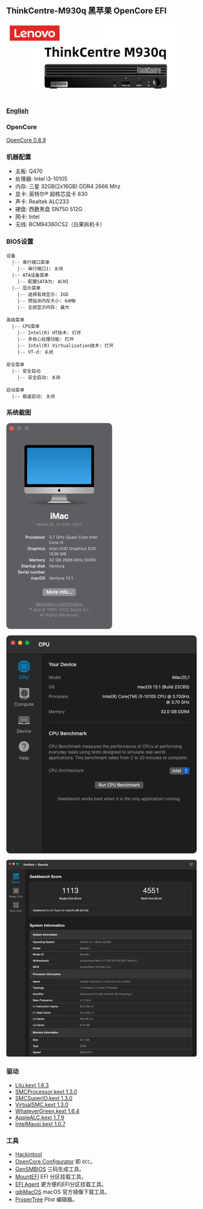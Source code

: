 ## ThinkCentre-M930q 黑苹果 OpenCore EFI

![image](ScreenShot/m930q.png)

### [English](https://github.com/hackintosh-efi/ThinkCentre-M930q)


### OpenCore

[OpenCore 0.8.9](https://github.com/acidanthera/OpenCorePkg)


### 机器配置

- 主板: Q470
- 处理器: Intel i3-10105
- 内存: 三星 32GB(2x16GB) DDR4 2666 Mhz
- 显卡: 英特尔® 超核芯显卡 630
- 声卡: Realtek ALC233
- 硬盘: 西数黑盘 SN750 512G
- 网卡: Intel
- 无线: BCM94360CS2（白果拆机卡）


### BIOS设置

```
设备
  |-- 串行端口菜单
    |-- 串行端口1: 关闭
  |-- ATA设备菜单
    |-- 配置SATA为: ACHI
  |-- 显示菜单
    |-- 选择有效显示: IGD
    |-- 预指派内存大小: 64MB
    |-- 全部显示内存: 最大

高级菜单
  |-- CPU菜单
    |-- Intel(R) HT技术: 打开
    |-- 多核心处理功能: 打开
    |-- Intel(R) Virtualization技术: 打开
    |-- VT-d: 关闭

安全菜单
  |-- 安全启动
    |-- 安全启动: 关闭

启动菜单
  |-- 极速启动: 关闭
```


### 系统截图

![macOS Ventura](Screenshot/about.png)

![Info](Screenshot/info.png)

![Geekbench 5](Screenshot/geekbench5.png)


### 驱动

- [Lilu.kext 1.6.3](https://github.com/acidanthera/Lilu)
- [SMCProcessor.kext 1.3.0](https://github.com/acidanthera/VirtualSMC)
- [SMCSuperIO.kext 1.3.0](https://github.com/acidanthera/VirtualSMC)
- [VirtualSMC.kext 1.3.0](https://github.com/acidanthera/VirtualSMC)
- [WhateverGreen.kext 1.6.4](https://github.com/acidanthera/WhateverGreen)
- [AppleALC.kext 1.7.9](https://github.com/acidanthera/AppleALC)
- [IntelMausi.kext 1.0.7](https://github.com/acidanthera/IntelMausi)


### 工具

- [Hackintool](https://github.com/headkaze/Hackintool) 
- [OpenCore Configurator](https://mackie100projects.altervista.org/opencore-configurator/) 即 `OCC`。
- [GenSMBIOS](https://github.com/corpnewt/GenSMBIOS) 三码生成工具。
- [MountEFI](https://github.com/corpnewt/MountEFI) EFI 分区挂载工具。
- [EFI Agent](https://github.com/headkaze/EFI-Agent) 更方便的EFI分区挂载工具。
- [gibMacOS](https://github.com/corpnewt/gibMacOS) macOS 官方镜像下载工具。
- [ProperTree](https://github.com/corpnewt/ProperTree) Plist 编辑器。
